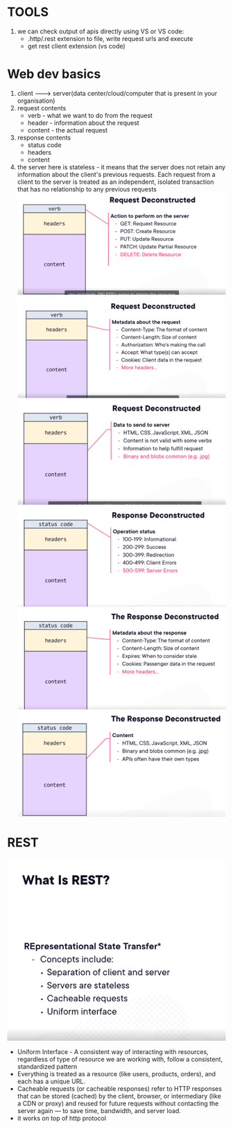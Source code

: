 # TOOLS
1) we can check output of apis directly using VS or VS code:
    - .http/.rest extension to file, write request urls and execute
    - get rest client extension (vs code)


# Web dev basics
1) client ---> server(data center/cloud/computer that is present in your organisation)
2) request contents
    - verb - what we want to do from the request
    - header - information about the request
    - content - the actual request
3) response contents
    - status code
    - headers
    - content
4) the server here is stateless -  it means that the server does not retain any information about the client's previous requests. Each request from a client to the server is treated as an independent, isolated transaction that has no relationship to any previous requests
![alt text](image.png)
![alt text](image-1.png)
![alt text](image-2.png)
![alt text](image-3.png)
![alt text](image-4.png)
![alt text](image-5.png)


# REST
![alt text](image-6.png)
- Uniform Interface - A consistent way of interacting with resources, regardless of type of resource we are working with, follow a consistent, standardized pattern
- Everything is treated as a resource (like users, products, orders), and each has a unique URL.
- Cacheable requests (or cacheable responses) refer to HTTP responses that can be stored (cached) by the client, browser, or intermediary (like a CDN or proxy) and reused for future requests without contacting the server again — to save time, bandwidth, and server load.
- it works on top of http protocol
